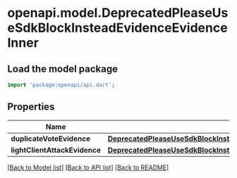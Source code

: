 # openapi.model.DeprecatedPleaseUseSdkBlockInsteadEvidenceEvidenceInner

## Load the model package
```dart
import 'package:openapi/api.dart';
```

## Properties
Name | Type | Description | Notes
------------ | ------------- | ------------- | -------------
**duplicateVoteEvidence** | [**DeprecatedPleaseUseSdkBlockInsteadEvidenceEvidenceInnerDuplicateVoteEvidence**](DeprecatedPleaseUseSdkBlockInsteadEvidenceEvidenceInnerDuplicateVoteEvidence.md) |  | [optional] 
**lightClientAttackEvidence** | [**DeprecatedPleaseUseSdkBlockInsteadEvidenceEvidenceInnerLightClientAttackEvidence**](DeprecatedPleaseUseSdkBlockInsteadEvidenceEvidenceInnerLightClientAttackEvidence.md) |  | [optional] 

[[Back to Model list]](../README.md#documentation-for-models) [[Back to API list]](../README.md#documentation-for-api-endpoints) [[Back to README]](../README.md)


